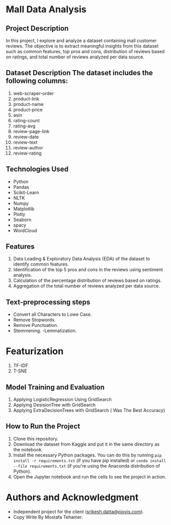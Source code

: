 # Mall Data Analysis

## Project Description
In this project, I explore and analyze a dataset containing mall customer reviews. The objective is to extract meaningful insights from this dataset such as common features, top pros and cons, distribution of reviews based on ratings, and total number of reviews analyzed per data source.

## Dataset Description The dataset includes the following columns:

1. web-scraper-order
2. product-link
3. product-name
4. product-price
5. asin
6. rating-count
7. rating-avg
8. review-page-link
9. review-date
10. review-text
11. review-author
12. review-rating

## Technologies Used

- Python
- Pandas
- Scikit-Learn
- NLTK
- Numpy
- Matplotlib
- Plotly
- Seaborn
- spacy
- WordCloud

## Features
1. Data Loading & Exploratory Data Analysis (EDA) of the dataset to identify common features.
2. Identification of the top 5 pros and cons in the reviews using sentiment analysis.
3. Calculation of the percentage distribution of reviews based on ratings.
4. Aggregation of the total number of reviews analyzed per data source.

##  Text-preprocessing steps

- Convert all Characters to Lowe Case.
- Remove Stopwords.
- Remove Punctuation.
- Stemmening.
-Lemmatization.

# Featurization
1. TF-IDF
2. T-SNE

## Model Training and Evaluation

1. Applying LogisticRegression Using GridSearch
2. Applying DesisionTree with GridSearch
3. Applying ExtraDecisionTrees with GridSearch ( Was The Best Accuracy)

## How to Run the Project

1. Clone this repository.
2. Download the dataset from Kaggle and put it in the same directory as the notebook.
3. Install the necessary Python packages. You can do this by running `pip install -r requirements.txt` (if you have pip installed) or `conda install --file requirements.txt` (if you're using the Anaconda distribution of Python).
4. Open the Jupyter notebook and run the cells to see the project in action.

# Authors and Acknowledgment
- Independent project for the client (srikesh.datta@piovis.com).
- Copy Write By Mostafa Tehamer.


